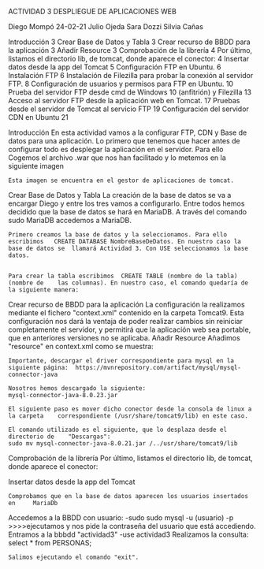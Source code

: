 


ACTIVIDAD 3 DESPLIEGUE DE APLICACIONES WEB







Diego Mompó									    24-02-21
Julio Ojeda
Sara Dozzi
Silvia Cañas

Introducción	3
Crear Base de Datos y Tabla	3
Crear recurso de BBDD para la aplicación	3
Añadir Resource	3
Comprobación de la librería	4
Por último, listamos el directorio lib, de tomcat, donde aparece el conector:	4
Insertar datos desde la app del Tomcat	5
Configuración FTP en Ubuntu.	6
Instalación FTP	6
Instalación de Filezilla para probar la conexión al servidor  FTP.	8
Configuración de usuarios y permisos para FTP en Ubuntu.	10
Prueba del servidor FTP desde cmd de Windows 10 (anfitrión) y Filezilla	13
Acceso al servidor FTP desde la aplicación web en Tomcat.	17
Pruebas desde el servidor de Tomcat al servicio FTP	19
Configuración del servidor CDN en Ubuntu	21


Introducción
	En esta actividad vamos a la configurar FTP, CDN y Base de datos para una 	aplicación. Lo primero que tenemos que hacer antes de configurar todo es 	desplegar la aplicación en el servidor. Para ello Cogemos el archivo .war que nos 	han facilitado y lo metemos en la siguiente imagen

	Esta imagen se encuentra en el gestor de aplicaciones de tomcat.
Crear Base de Datos y Tabla
	La creación de la base de datos se va a encargar Diego y entre los tres vamos a 	configurarlo. Entre todos hemos decidido que la base de datos se hará en MariaDB. 	A través del comando sudo MariaDB accedemos a MariaDB.

	Primero creamos la base de datos y la seleccionamos. Para ello escribimos 	CREATE DATABASE NombreBaseDeDatos. En nuestro caso la base de datos se 	llamará Actividad 3. Con USE seleccionamos la base datos.

	
	Para crear la tabla escribimos  CREATE TABLE (nombre de la tabla) (nombre de 	las columnas). En nuestro caso, el comando quedaría de la siguiente manera:

Crear recurso de BBDD para la aplicación
	La configuración la realizamos mediante el fichero "context.xml" contenido en la 	carpeta Tomcat9. Esta configuración nos dará la ventaja de poder realizar cambios 	sin 	reiniciar completamente el servidor, y permitirá que la aplicación web 	sea 	portable, que en anteriores versiones no se aplicaba.
Añadir Resource
	 Añadimos "resource" en context.xml como se muestra:



	Importante, descargar el driver correspondiente para mysql en la siguiente página:	https://mvnrepository.com/artifact/mysql/mysql-connector-java

	Nosotros hemos descargado la siguiente:
	mysql-connector-java-8.0.23.jar

	El siguiente paso es mover dicho conector desde la consola de linux a la carpeta 	correspondiente (/usr/share/tomcat9/lib) en este caso.

	El comando utilizado es el siguiente, que lo desplaza desde el directorio de 	"Descargas":
	sudo mv mysql-connector-java-8.0.21.jar /../usr/share/tomcat9/lib

Comprobación de la librería
Por último, listamos el directorio lib, de tomcat, donde aparece el conector:



Insertar datos desde la app del Tomcat


	Comprobamos que en la base de datos aparecen los usuarios insertados en 	MariaDb

Accedemos a la BBDD con usuario:
		-sudo sudo mysql -u (usuario) -p     >>>>ejecutamos y nos pide la 				contraseña del usuario que está accediendo.
Entramos a la bbbdd "actividad3"
		-use actividad3
Realizamos la consulta:
		select * from PERSONAS;

	Salimos ejecutando el comando "exit".



